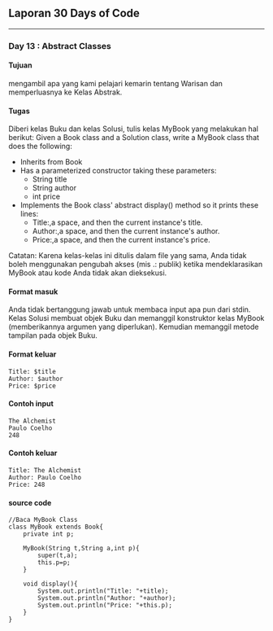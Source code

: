 ## Laporan 30 Days of Code
---
### Day 13 : Abstract Classes
#### Tujuan
mengambil apa yang kami pelajari kemarin tentang Warisan dan memperluasnya ke Kelas Abstrak.
#### Tugas
Diberi kelas Buku dan kelas Solusi, tulis kelas MyBook yang melakukan hal berikut:
Given a Book class and a Solution class, write a MyBook class that does the following:
* Inherits from Book
* Has a parameterized constructor taking these parameters:
  * String title
  * String author
  * int price
* Implements the Book class' abstract display() method so it prints these lines:
  * Title:,a space, and then the current instance's title.
  * Author:,a space, and then the current instance's author.
  * Price:,a space, and then the current instance's price.

Catatan: Karena kelas-kelas ini ditulis dalam file yang sama, Anda tidak boleh menggunakan pengubah akses (mis .: publik) ketika mendeklarasikan MyBook atau kode Anda tidak akan dieksekusi.
#### Format masuk
Anda tidak bertanggung jawab untuk membaca input apa pun dari stdin. Kelas Solusi membuat objek Buku dan memanggil konstruktor kelas MyBook (memberikannya argumen yang diperlukan). Kemudian memanggil metode tampilan pada objek Buku.
#### Format keluar
```
Title: $title
Author: $author
Price: $price
```
#### Contoh input
```
The Alchemist
Paulo Coelho
248
```
#### Contoh keluar
```
Title: The Alchemist
Author: Paulo Coelho
Price: 248
```
#### source code
```
//Baca MyBook Class
class MyBook extends Book{
    private int p;

    MyBook(String t,String a,int p){
        super(t,a);
        this.p=p;
    }

    void display(){
        System.out.println("Title: "+title);
        System.out.println("Author: "+author);
        System.out.println("Price: "+this.p);
    }
}
```
